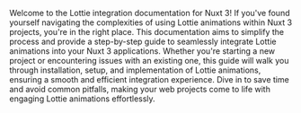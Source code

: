 Welcome to the Lottie integration documentation for Nuxt 3! If you've found yourself navigating the complexities of using Lottie animations within Nuxt 3 projects, you're in the right place. This documentation aims to simplify the process and provide a step-by-step guide to seamlessly integrate Lottie animations into your Nuxt 3 applications. Whether you're starting a new project or encountering issues with an existing one, this guide will walk you through installation, setup, and implementation of Lottie animations, ensuring a smooth and efficient integration experience. Dive in to save time and avoid common pitfalls, making your web projects come to life with engaging Lottie animations effortlessly.
